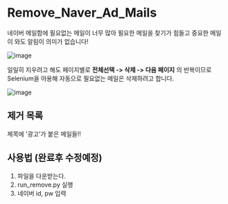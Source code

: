 # Remove_Naver_Ad_Mails
네이버 메일함에 필요없는 메일이 너무 많아 필요한 메일을 찾기가 힘들고 중요한 메일이 와도 알림이 의미가 없습니다!


![image](https://user-images.githubusercontent.com/48519860/130759225-8382c476-4c31-4243-be9e-f6b3c35a7ac4.png)

일일히 지우려고 해도 페이지별로 **전체선택 -> 삭제 -> 다음 페이지** 의 반복이므로 
Selenium을 아용해 자동으로 필요없는 메일은 삭제하려고 합니다.

![image](https://user-images.githubusercontent.com/48519860/130760099-55b420d6-88eb-4f54-8b4b-c229bbdf04ea.png)


## 제거 목록
제목에 '광고'가 붙은 메일들!!




## 사용법 (완료후 수정예정)
1. 파일을 다운받는다.
2. run_remove.py 실행
3. 네이버 id, pw 입력


